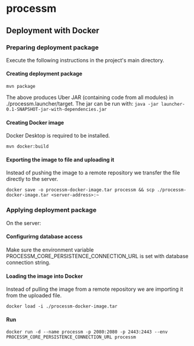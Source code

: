 # processm

## Deployment with Docker

### Preparing deployment package

Execute the following instructions in the project's main directory.

#### Creating deployment package

```
mvn package
```

The above produces Uber JAR (containing code from all modules) in ./processm.launcher/target. The jar can be run with: `java -jar launcher-0.1-SNAPSHOT-jar-with-dependencies.jar`

#### Creating Docker image

Docker Desktop is required to be installed.

```
mvn docker:build
```

#### Exporting the image to file and uploading it

Instead of pushing the image to a remote repository we transfer the file directly to the server.

```
docker save -o processm-docker-image.tar processm && scp ./processm-docker-image.tar <server-address>:~
```

### Applying deployment package

On the server:

#### Configurirng database access

Make sure the environment variable PROCESSM_CORE_PERSISTENCE_CONNECTION_URL is set with database connection string.

#### Loading the image into Docker

Instead of pulling the image from a remote repository we are importing it from the uploaded file.

```
docker load -i ./processm-docker-image.tar
```

#### Run 

```
docker run -d --name processm -p 2080:2080 -p 2443:2443 --env PROCESSM_CORE_PERSISTENCE_CONNECTION_URL processm
```